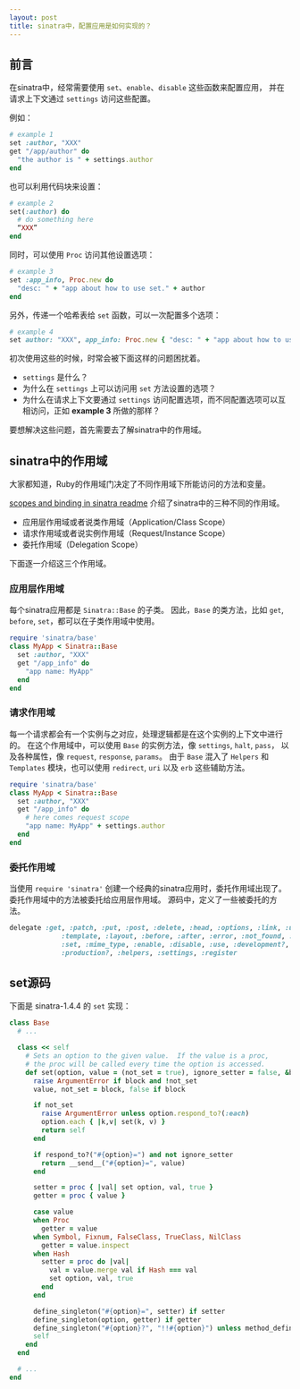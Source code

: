 ```yaml
---
layout: post
title: sinatra中，配置应用是如何实现的？
---
```


## 前言

在sinatra中，经常需要使用 `set`、`enable`、`disable` 这些函数来配置应用，
并在请求上下文通过 `settings` 访问这些配置。

例如：

``` ruby
# example 1
set :author, "XXX"
get "/app/author" do
  "the author is " + settings.author
end
```

也可以利用代码块来设置：

``` ruby
# example 2
set(:author) do
  # do something here
  “XXX”
end
```

同时，可以使用 `Proc` 访问其他设置选项：

``` ruby
# example 3
set :app_info, Proc.new do
  "desc: " + "app about how to use set." + author
end
```

另外，传递一个哈希表给 `set` 函数，可以一次配置多个选项：

``` ruby
# example 4
set author: "XXX", app_info: Proc.new { "desc: " + "app about how to use set." + author }
```

初次使用这些的时候，时常会被下面这样的问题困扰着。

- `settings` 是什么？
- 为什么在 `settings` 上可以访问用 `set` 方法设置的选项？
- 为什么在请求上下文要通过 `settings` 访问配置选项，而不同配置选项可以互相访问，正如 **example 3** 所做的那样？

要想解决这些问题，首先需要去了解sinatra中的作用域。



## sinatra中的作用域

大家都知道，Ruby的作用域门决定了不同作用域下所能访问的方法和变量。

[scopes and binding in sinatra readme][2] 介绍了sinatra中的三种不同的作用域。

- 应用层作用域或者说类作用域（Application/Class Scope）
- 请求作用域或者说实例作用域（Request/Instance Scope）
- 委托作用域（Delegation Scope）

下面逐一介绍这三个作用域。


### 应用层作用域

每个sinatra应用都是 `Sinatra::Base` 的子类。
因此，`Base` 的类方法，比如 `get`, `before`, `set`，都可以在子类作用域中使用。

``` ruby
require 'sinatra/base'
class MyApp < Sinatra::Base
  set :author, "XXX"
  get "/app_info" do
    "app name: MyApp"
  end
end
```

### 请求作用域

每一个请求都会有一个实例与之对应，处理逻辑都是在这个实例的上下文中进行的。
在这个作用域中，可以使用 `Base` 的实例方法，像 `settings`, `halt`, `pass`，
以及各种属性，像 `request`, `response`, `params`。
由于 `Base` 混入了 `Helpers` 和 `Templates` 模块，也可以使用 `redirect`, `uri` 以及 `erb` 这些辅助方法。

``` ruby
require 'sinatra/base'
class MyApp < Sinatra::Base
  set :author, "XXX"
  get "/app_info" do
    # here comes request scope
    "app name: MyApp" + settings.author
  end
end
```

### 委托作用域

当使用 `require 'sinatra'` 创建一个经典的sinatra应用时，委托作用域出现了。
委托作用域中的方法被委托给应用层作用域。
源码中，定义了一些被委托的方法。

``` ruby
delegate :get, :patch, :put, :post, :delete, :head, :options, :link, :unlink,
             :template, :layout, :before, :after, :error, :not_found, :configure,
             :set, :mime_type, :enable, :disable, :use, :development?, :test?,
             :production?, :helpers, :settings, :register
```



## set源码

下面是 sinatra-1.4.4 的 `set` 实现：

``` ruby
class Base
  # ...

  class << self
    # Sets an option to the given value.  If the value is a proc,
    # the proc will be called every time the option is accessed.
    def set(option, value = (not_set = true), ignore_setter = false, &block)
      raise ArgumentError if block and !not_set
      value, not_set = block, false if block

      if not_set
        raise ArgumentError unless option.respond_to?(:each)
        option.each { |k,v| set(k, v) }
        return self
      end

      if respond_to?("#{option}=") and not ignore_setter
        return __send__("#{option}=", value)
      end

      setter = proc { |val| set option, val, true }
      getter = proc { value }

      case value
      when Proc
        getter = value
      when Symbol, Fixnum, FalseClass, TrueClass, NilClass
        getter = value.inspect
      when Hash
        setter = proc do |val|
          val = value.merge val if Hash === val
          set option, val, true
        end
      end

      define_singleton("#{option}=", setter) if setter
      define_singleton(option, getter) if getter
      define_singleton("#{option}?", "!!#{option}") unless method_defined? "#{option}?"
      self
    end
  end

  # ...
end
```


[2]: "http://www.sinatrarb.com/intro.html#Scopes%20and%20Binding" "Scopes and Binding"

